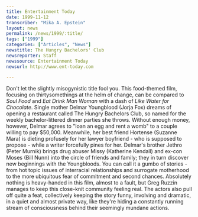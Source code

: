 ```yaml
---
title: Entertainment Today
date: 1999-11-12
transcriber: "Mika A. Epstein"
layout: news
permalink: /news/1999/:title/
tags: ["1999"]
categories: ["Articles", "News"]
newstitle: The Hungry Bachelors' Club
newsreporter: Staff
newssource: Entertainment Today
newsurl: http://www.ent-today.com

---
```

Don't let the slightly misogynistic title fool you. This food-themed film, focusing on thirtysomethings at the helm of change, can be compared to *Soul Food* and *Eat Drink Man Woman* with a dash of *Like Water for Chocolate*. Single mother Delmar Youngblood (Jorja Fox) dreams of opening a restaurant called The Hungry Bachelors Club, so named for the weekly bachelor-littered dinner parties she throws. Without enough money, however, Delmar agrees to "loan an egg and rent a womb" to a couple willing to pay $50,000. Meanwhile, her best friend Hortense (Suzanne Mara) is dieting profusely for her lawyer boyfriend - who is supposed to propose - while a writer forcefully pines for her. Delmar's brother Jethro (Peter Murnik) brings drug abuser Missy (Katherine Kendall) and ex-con Moses (Bill Nunn) into the circle of friends and family; they in turn discover new beginnings with the Youngbloods. You can call it a gumbo of stories - from hot topic issues of interracial relationships and surrogate motherhood to the more ubiquitous fear of commitment and second chances. Absolutely nothing is heavy-handed in this film, almost to a fault, but Greg Ruzzin manages to keep this close-knit community feeling real. The actors also pull off quite a feat, collectively keeping the story funny, involving and dramatic, in a quiet and almost private way, like they're hiding a constantly running stream of consciousness behind their seemingly mundane actions.
